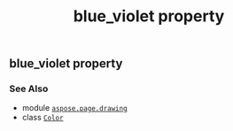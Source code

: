 ﻿---
title: blue_violet property
second_title: Aspose.Page for Python via .NET API References
description: 
type: docs
weight: 230
url: /python-net/aspose.page.drawing/color/blue_violet/
is_root: false
---

## blue_violet property


### See Also
* module [`aspose.page.drawing`](../../)
* class [`Color`](/page/python-net/aspose.page.drawing/color)
